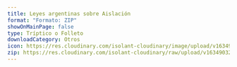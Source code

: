 ```yaml
---
title: Leyes argentinas sobre Aislación
format: "Formato: ZIP"
showOnMainPage: false
type: Tríptico o Folleto
downloadCategory: Otros
icon: https://res.cloudinary.com/isolant-cloudinary/image/upload/v1634905858/website-2021/downloads/file.svg
zip: https://res.cloudinary.com/isolant-cloudinary/raw/upload/v1634903217/website-2021/downloads/leyes_aislacion.zip
---
```

